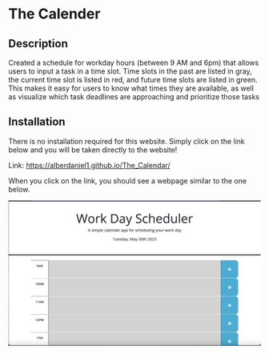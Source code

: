 # The Calender

## Description
Created a schedule for workday hours (between 9 AM and 6pm) that allows users to input a task in a time slot. Time slots in the past are listed in gray, the current time slot is listed in red, and future time slots are listed in green. This makes it easy for users to know what times they are available, as well as visualize which task deadlines are approaching and prioritize those tasks


## Installation
There is no installation required for this website. Simply click on the link below and you will be taken directly to the website!   

Link: https://alberdaniel1.github.io/The_Calendar/    

When you click on the link, you should see a webpage similar to the one below.  

![Workday Scheduler Homepage](./images/Screenshot%202023-05-30%20at%2010.12.59%20PM.png)



